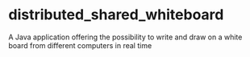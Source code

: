 # distributed_shared_whiteboard
A Java application offering the possibility to write and draw on a white board from different computers in real time
